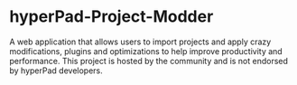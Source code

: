 # hyperPad-Project-Modder
A web application that allows users to import projects and apply crazy modifications, plugins and optimizations to help improve productivity and performance. This project is hosted by the community and is not endorsed by hyperPad developers.
